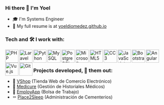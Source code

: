 ### Hi there 👋 I'm Yoel

- 🎓 I'm Systems Engineer
- 🔗 My full resume is at [yoeldiomedez.github.io](https://yoeldiomedez.github.io)

### Tech and 🛠️ I work with:

<img align="left" src="https://upload.wikimedia.org/wikipedia/commons/thumb/2/27/PHP-logo.svg/300px-PHP-logo.svg.png" alt="PHP" height="42px"/>
<img align="left" src="https://upload.wikimedia.org/wikipedia/commons/thumb/9/9a/Laravel.svg/300px-Laravel.svg.png" alt="Laravel" height="42px"/>
<img align="left" src="https://upload.wikimedia.org/wikipedia/commons/thumb/c/c3/Python-logo-notext.svg/150px-Python-logo-notext.svg.png" alt="Python" height="42px"/>
<img align="left" src="https://upload.wikimedia.org/wikipedia/commons/thumb/5/51/Mysql.svg/75px-Mysql.svg.png" alt="MySQL" height="42px"/>
<img align="left" src="https://upload.wikimedia.org/wikipedia/commons/thumb/2/29/Postgresql_elephant.svg/300px-Postgresql_elephant.svg.png" alt="PostgreSQL" height="42px"/>
<img align="left" src="https://upload.wikimedia.org/wikipedia/he/thumb/3/39/Microsoft_SQL_server_logo.png/375px-Microsoft_SQL_server_logo.png" alt="Microsoft SQL Server" height="42px"/>
<img align="left" src="https://upload.wikimedia.org/wikipedia/commons/thumb/6/61/HTML5_logo_and_wordmark.svg/375px-HTML5_logo_and_wordmark.svg.png" alt="HTML5" height="42px"/>
<img align="left" src="https://upload.wikimedia.org/wikipedia/commons/thumb/d/d5/CSS3_logo_and_wordmark.svg/544px-CSS3_logo_and_wordmark.svg.png" alt="CC3" height="42px"/>
<img align="left" src="https://upload.wikimedia.org/wikipedia/commons/thumb/9/99/Unofficial_JavaScript_logo_2.svg/368px-Unofficial_JavaScript_logo_2.svg.png" alt="JavaScript" height="42px"/>
<img align="left" src="https://upload.wikimedia.org/wikipedia/commons/thumb/b/b2/Bootstrap_logo.svg/375px-Bootstrap_logo.svg.png" alt="Bootstrap" height="42px"/>
<img align="left" src="https://upload.wikimedia.org/wikipedia/commons/thumb/c/cf/Angular_full_color_logo.svg/375px-Angular_full_color_logo.svg.png" alt="Angular" height="42px"/>
<img align="left" src="https://upload.wikimedia.org/wikipedia/commons/thumb/9/95/Vue.js_Logo_2.svg/375px-Vue.js_Logo_2.svg.png" alt="Vue.js" height="42px"/>
<img align="left" src="https://upload.wikimedia.org/wikipedia/commons/thumb/e/e0/Git-logo.svg/300px-Git-logo.svg.png" alt="Git" height="42px"/>
<br><br>

### Projects developed, 👀 them out:

- 🏪 [VShop](https://wshop.netlify.app) (Tienda Web de Comercio Electrónico)
- 🏥 [Medicure](https://medi-cure.herokuapp.com) (Gestión de Historiales Médicos)
- 💼 [EmployApp](https://employ-app.herokuapp.com) (Bolsa de Trabajo)
- ⚰️ [Place2Sleep](https://place2sleep.herokuapp.com) (Administración de Cementerios)

<!--
**yoeldiomedez/yoeldiomedez** is a ✨ _special_ ✨ repository because its `README.md` (this file) appears on your GitHub profile.

Here are some ideas to get you started:

- 🔭 I’m currently working on ...
- 🌱 I’m currently learning ...
- 👯 I’m looking to collaborate on ...
- 🤔 I’m looking for help with ...
- 💬 Ask me about ...
- 📫 How to reach me: ...
- 😄 Pronouns: ...
- ⚡ Fun fact: ...
-->
